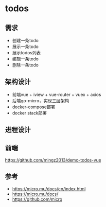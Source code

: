 # todos

## 需求
- 创建一条todo
- 展示一条todo
- 展示todos列表
- 编辑一条todo
- 删除一条todo

## 架构设计
- 前端vue + iview + vue-router + vuex + axios
- 后端go-micro，实现三层架构
- docker-compose部署
- docker stack部署


## 进程设计




## 前端
https://github.com/mingz2013/demo-todos-vue




## 参考
- https://micro.mu/docs/cn/index.html
- https://micro.mu/docs/
- https://github.com/micro
